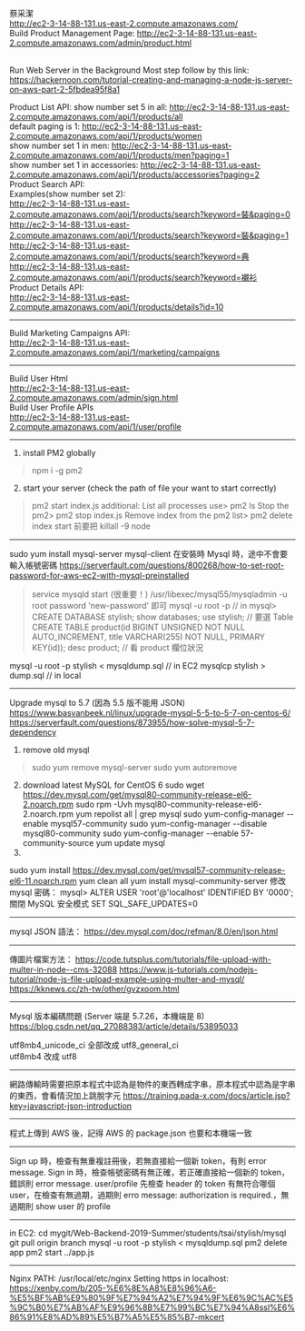 蔡采潔
</br>http://ec2-3-14-88-131.us-east-2.compute.amazonaws.com/
</br>Build Product Management Page:
http://ec2-3-14-88-131.us-east-2.compute.amazonaws.com/admin/product.html

</br>Run Web Server in the Background
Most step follow by this link:
</br>https://hackernoon.com/tutorial-creating-and-managing-a-node-js-server-on-aws-part-2-5fbdea95f8a1

Product List API:
show number set 5 in all: http://ec2-3-14-88-131.us-east-2.compute.amazonaws.com/api/1/products/all</br>
default paging is 1: http://ec2-3-14-88-131.us-east-2.compute.amazonaws.com/api/1/products/women</br>
show number set 1 in men: http://ec2-3-14-88-131.us-east-2.compute.amazonaws.com/api/1/products/men?paging=1</br>
show number set 1 in accessories: http://ec2-3-14-88-131.us-east-2.compute.amazonaws.com/api/1/products/accessories?paging=2</br>
Product Search API:</br>
Examples(show number set 2):</br>
http://ec2-3-14-88-131.us-east-2.compute.amazonaws.com/api/1/products/search?keyword=裝&paging=0</br>
http://ec2-3-14-88-131.us-east-2.compute.amazonaws.com/api/1/products/search?keyword=裝&paging=1</br>
http://ec2-3-14-88-131.us-east-2.compute.amazonaws.com/api/1/products/search?keyword=典</br>
http://ec2-3-14-88-131.us-east-2.compute.amazonaws.com/api/1/products/search?keyword=襯衫</br>
Product Details API:</br>
http://ec2-3-14-88-131.us-east-2.compute.amazonaws.com/api/1/products/details?id=10
- - -
Build Marketing Campaigns API:</br>
http://ec2-3-14-88-131.us-east-2.compute.amazonaws.com/api/1/marketing/campaigns
- - -
Build User Html</br>
http://ec2-3-14-88-131.us-east-2.compute.amazonaws.com/admin/sign.html</br>
Build User Profile APIs</br>
http://ec2-3-14-88-131.us-east-2.compute.amazonaws.com/api/1/user/profile

- - -
1. install PM2 globally
> npm i -g pm2
2. start your server (check the path of file your want to start correctly)
> pm2 start index.js
additional:
List all processes use> pm2 ls
Stop the pm2> pm2 stop index.js
Remove index from the pm2 list> pm2 delete index
start 前要把 killall -9 node
- - -
sudo yum install mysql-server mysql-client
在安裝時 Mysql 時，途中不會要輸入帳號密碼
https://serverfault.com/questions/800268/how-to-set-root-password-for-aws-ec2-with-mysql-preinstalled
> service mysqld start (很重要！)
> /usr/libexec/mysql55/mysqladmin -u root password 'new-password'
即可
mysql -u root -p
// in mysql>
CREATE DATABASE stylish;
show databases;
use stylish; // 要選 Table
CREATE TABLE product(id BIGINT UNSIGNED NOT NULL AUTO_INCREMENT, title VARCHAR(255) NOT NULL, PRIMARY KEY(id));
desc product; // 看 product 欄位狀況

mysql -u root -p stylish < mysqldump.sql  // in EC2
mysqlcp stylish > dump.sql // in local

- - -
Upgrade mysql to 5.7 (因為 5.5 版不能用 JSON)
https://www.basvanbeek.nl/linux/upgrade-mysql-5-5-to-5-7-on-centos-6/
https://serverfault.com/questions/873955/how-solve-mysql-5-7-dependency
1. remove old mysql
> sudo yum remove mysql-server
> sudo yum autoremove
2. download latest MySQL for CentOS 6
sudo wget https://dev.mysql.com/get/mysql80-community-release-el6-2.noarch.rpm
sudo rpm -Uvh mysql80-community-release-el6-2.noarch.rpm
yum repolist all | grep mysql
sudo yum-config-manager --enable mysql57-community
sudo yum-config-manager --disable mysql80-community
sudo yum-config-manager --enable 57-community-source
yum update mysql
3. 
sudo yum install https://dev.mysql.com/get/mysql57-community-release-el6-11.noarch.rpm
yum clean all
yum install mysql-community-server
修改 mysql 密碼：
mysql> ALTER USER 'root'@'localhost' IDENTIFIED BY '0000';
關閉 MySQL 安全模式
SET SQL_SAFE_UPDATES=0
- - -
mysql JSON 語法：
https://dev.mysql.com/doc/refman/8.0/en/json.html
- - - 
傳圖片檔案方法：
https://code.tutsplus.com/tutorials/file-upload-with-multer-in-node--cms-32088
https://www.js-tutorials.com/nodejs-tutorial/node-js-file-upload-example-using-multer-and-mysql/
https://kknews.cc/zh-tw/other/gvzxoom.html
- - -
Mysql 版本編碼問題 (Server 端是 5.7.26，本機端是 8)
https://blog.csdn.net/qq_27088383/article/details/53895033

utf8mb4_unicode_ci 全部改成 utf8_general_ci
</br>utf8mb4 改成 utf8
- - - 
網路傳輸時需要把原本程式中認為是物件的東西轉成字串，原本程式中認為是字串的東西，會看情況加上跳脫字元
https://training.pada-x.com/docs/article.jsp?key=javascript-json-introduction
- - -
程式上傳到 AWS 後，記得 AWS 的 package.json 也要和本機端一致
- - - 
Sign up 時，檢查有無重複註冊後，若無直接給一個新 token，有則 error message.
Sign in 時，檢查帳號密碼有無正確，若正確直接給一個新的 token，錯誤則 error message.
user/profile 先檢查 header 的 token 有無符合哪個 user，在檢查有無過期，過期則 erro message: authorization is required.，無過期則 show user 的 profile
- - -
in EC2:
cd mygit/Web-Backend-2019-Summer/students/tsai/stylish/mysql
git pull origin branch
mysql -u root -p stylish < mysqldump.sql 
pm2 delete app
pm2 start ../app.js
- - -
Nginx PATH:
/usr/local/etc/nginx
Setting https in localhost:</br>
https://xenby.com/b/205-%E6%8E%A8%E8%96%A6-%E5%BF%AB%E9%80%9F%E7%94%A2%E7%94%9F%E6%9C%AC%E5%9C%B0%E7%AB%AF%E9%96%8B%E7%99%BC%E7%94%A8ssl%E6%86%91%E8%AD%89%E5%B7%A5%E5%85%B7-mkcert
